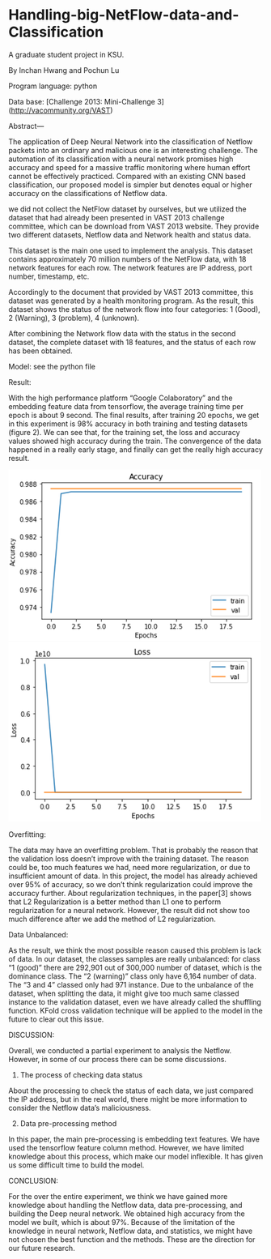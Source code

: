 # Handling-big-NetFlow-data-and-Classification

A graduate student project in KSU.

By Inchan Hwang and Pochun Lu

Program language: python

Data base: [Challenge 2013: Mini-Challenge 3] (http://vacommunity.org/VAST)

Abstract— 

The application of Deep Neural Network into the classification of Netflow packets into an ordinary and malicious one is an interesting challenge. The automation of its classification with a neural network promises high accuracy and speed for a massive traffic monitoring where human effort cannot be effectively practiced. Compared with an existing CNN based classification, our proposed model is simpler but denotes equal or higher accuracy on the classifications of Netflow data.

we did not collect the NetFlow dataset by ourselves, but we utilized the dataset that had already been presented in VAST 2013 challenge committee, which can be download from VAST 2013 website. They provide two different datasets, Netflow data and Network health and status data. 

This dataset is the main one used to implement the analysis. This dataset contains approximately 70 million numbers of the NetFlow data, with 18 network features for each row. The network features are IP address, port number, timestamp, etc.

Accordingly to the document that provided by VAST 2013 committee, this dataset was generated by a health monitoring program. As the result, this dataset shows the status of the network flow into  four categories: 1 (Good), 2 (Warning), 3 (problem), 4 (unknown).

After combining the Network flow data with the status in the second dataset, the complete dataset with 18 features, and the status of each row has been obtained.

Model:
see the python file


Result:

With the high performance platform “Google Colaboratory” and the embedding feature data from tensorflow, the average training time per epoch is about 9 second. The final results, after training 20 epochs, we get in this experiment is 98% accuracy in both training and testing datasets (figure 2).  We can see that, for the training set, the loss and accuracy values showed high accuracy during the train. The convergence of the data happened in a really early stage, and finally can get the really high accuracy result.

<img src="images/accuracy.png" width = "500" >
<img src="images/loss.png" width = "500" >


Overfitting:

The data may have an overfitting problem. That is probably the reason that the validation loss doesn’t improve with the training dataset. The reason could be, too much features we had, need more regularization, or due to insufficient amount of data.
In this project, the model has already achieved over 95% of accuracy, so we don’t think regularization could improve the accuracy further.
About regularization techniques, in the paper[3] shows that L2 Regularization is a better method than L1 one to perform  regularization for a neural network. However, the result did not show too much difference after we add the method of L2 regularization.


Data Unbalanced:

As the result, we think the most possible reason caused this problem is lack of data.  In our dataset, the classes samples are really unbalanced: for class “1 (good)” there are 292,901 out of 300,000 number of dataset, which is the dominance class. The “2 (warning)” class only have 6,164 number of data. The “3 and 4” classed only had 971 instance. Due to the unbalance of the dataset, when splitting the data, it might give too much same classed instance to the validation dataset, even we have already called the shuffling function. KFold cross validation technique will be applied to the model in the future to clear out this issue.


DISCUSSION:

Overall, we conducted a partial experiment to analysis the Netflow. However, in some of our process there can be some discussions.

1.	The process of checking data status

About the processing to check the status of each data, we just compared the IP address, but in the real world, there might be more information to consider the Netflow data’s maliciousness.

2.	Data pre-processing method

In this paper, the main pre-processing is embedding text features. We have used the tensorflow feature column method. However, we have limited knowledge about this process, which make our model inflexible. It has given us some difficult time to build the model.

CONCLUSION:

For the over the entire experiment, we think we have gained more knowledge about handling the Netflow data, data pre-processing, and building the Deep neural network. We obtained high accuracy from the model we built, which is about 97%. Because of the limitation of the knowledge in neural network, Netflow data, and statistics, we might have not chosen the best function and the methods. These are the direction for our future research.

